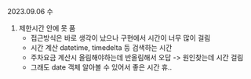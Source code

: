 2023.09.06 수

1. 제한시간 안에 못 품
   - 접근방식은 바로 생각이 났으나 구현에서 시간이 너무 많이 걸림
   - 시간 계산 datetime, timedelta 등 검색하는 시간
   - 주차요금 계산시 올림해야하는데 반올림해서 오답 -> 원인찾는데 시간 걸림
   - 그래도 date 객체 알아볼 수 있어서 좋은 시간 휴..
